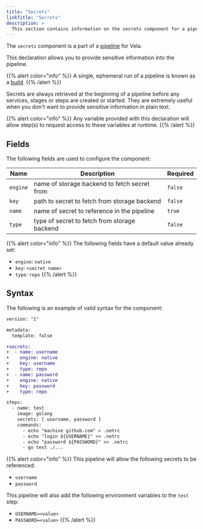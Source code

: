 ```yaml
---
title: "Secrets"
linkTitle: "Secrets"
description: >
  This section contains information on the secrets component for a pipeline.
---
```


The `secrets` component is a part of a [pipeline](/docs/concepts/pipeline/) for Vela.

This declaration allows you to provide sensitive information into the pipeline.

{{% alert color="info" %}}
A single, ephemeral run of a pipeline is known as a [build](/docs/concepts/system/build/).
{{% /alert %}}

Secrets are always retrieved at the beginning of a pipeline before any services, stages or steps are created or started. They are extremely useful when you don't want to provide sensitive information in plain text.

{{% alert color="info" %}}
Any variable provided with this declaration will allow step(s) to request access to these variables at runtime.
{{% /alert %}}

## Fields

The following fields are used to configure the component:

| Name     | Description                                  | Required |
| -------- | -------------------------------------------- | -------- |
| `engine` | name of storage backend to fetch secret from | `false`  |
| `key`    | path to secret to fetch from storage backend | `false`  |
| `name`   | name of secret to reference in the pipeline  | `true`   |
| `type`   | type of secret to fetch from storage backend | `false`  |

{{% alert color="info" %}}
The following fields have a default value already set:

- `engine`: `native`
- `key`: `<secret name>`
- `type`: `repo`
  {{% /alert %}}

## Syntax

The following is an example of valid syntax for the component:

```diff
version: "1"

metadata:
  template: false

+secrets:
+  - name: username
+    engine: native
+    key: username
+    type: repo
+  - name: password
+    engine: native
+    key: password
+    type: repo

steps:
  - name: test
    image: golang
    secrets: [ username, password ]
    commands:
      - echo "machine github.com" > .netrc
      - echo "login ${USERNAME}" >> .netrc
      - echo "password ${PASSWORD}" >> .netrc
      - go test ./...
```

{{% alert color="info" %}}
This pipeline will allow the following secrets to be referenced:

- `username`
- `password`

This pipeline will also add the following environment variables to the `test` step:

- `USERNAME=<value>`
- `PASSWORD=<value>`
  {{% /alert %}}
